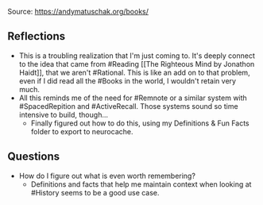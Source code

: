 Source: https://andymatuschak.org/books/

## Reflections
- This is a troubling realization that I'm just coming to. It's deeply connect to the idea that came from #Reading [[The Righteous Mind by Jonathon Haidt]], that we aren't #Rational. This is like an add on to that problem, even if I did read all the #Books in the world, I wouldn't retain very much. 
- All this reminds me of the need for #Remnote or a similar system with #SpacedRepition and #ActiveRecall. Those systems sound so time intensive to build, though... 
	- Finally figured out how to do this, using my Definitions & Fun Facts folder to export to neurocache. 


## Questions
- How do I figure out what is even worth remembering?
	- Definitions and facts that help me maintain context when looking at #History seems to be a good use case. 